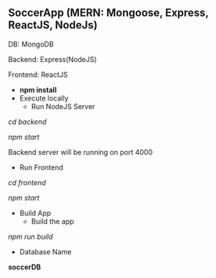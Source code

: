 ## **SoccerApp (MERN: Mongoose, Express, ReactJS, NodeJs)**

DB: MongoDB

Backend: Express(NodeJS)

Frontend: ReactJS

- **npm install**
- Execute locally
  - Run NodeJS Server

_cd backend_

_npm start_

Backend server will be running on port 4000

  - Run Frontend

_cd frontend_

_npm start_

- Build App
  - Build the app

_npm run build_

- Database Name

**soccerDB**